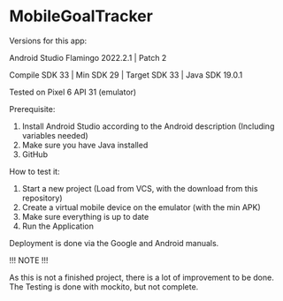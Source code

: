 # MobileGoalTracker

Versions for this app:

Android Studio Flamingo 2022.2.1 | Patch 2

Compile SDK 33 | Min SDK 29 | Target SDK 33 | Java SDK 19.0.1

Tested on Pixel 6 API 31 (emulator) 

Prerequisite:
1. Install Android Studio according to the Android description (Including variables needed)
2. Make sure you have Java installed
3. GitHub 

How to test it:
1. Start a new project (Load from VCS, with the download from this repository)
2. Create a virtual mobile device on the emulator (with the min APK)
3. Make sure everything is up to date 
4. Run the Application


Deployment is done via the Google and Android manuals. 

!!! NOTE !!!

As this is not a finished project, there is a lot of improvement to be done. 
The Testing is done with mockito, but not complete. 